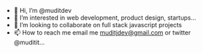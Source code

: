 - 👋 Hi, I’m @muditdev
- 👀 I’m interested in web development, product design, startups...
- 💞️ I’m looking to collaborate on full stack javascript projects 
- 📫 How to reach me email me muditjdev@gmail.com or twitter @muditit...

<!---
muditdev/muditdev is a ✨ special ✨ repository because its `README.md` (this file) appears on your GitHub profile.
You can click the Preview link to take a look at your changes.
--->
